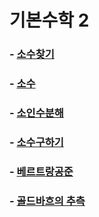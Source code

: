 # 기본수학 2

### - [소수찾기](https://github.com/froggy1014/JS_CodingTest_Prac/tree/main/BaekJoon/%EA%B8%B0%EB%B3%B8%EC%88%98%ED%95%992/1.md)
### - [소수](https://github.com/froggy1014/JS_CodingTest_Prac/tree/main/BaekJoon/%EA%B8%B0%EB%B3%B8%EC%88%98%ED%95%992/2.md)
### - [소인수분해](https://github.com/froggy1014/JS_CodingTest_Prac/tree/main/BaekJoon/%EA%B8%B0%EB%B3%B8%EC%88%98%ED%95%992/3.md)
### - [소수구하기](https://github.com/froggy1014/JS_CodingTest_Prac/tree/main/BaekJoon/%EA%B8%B0%EB%B3%B8%EC%88%98%ED%95%992/4.md)
### - [베르트랑공준](https://github.com/froggy1014/JS_CodingTest_Prac/tree/main/BaekJoon/%EA%B8%B0%EB%B3%B8%EC%88%98%ED%95%992/5.md)
### - [골드바흐의 추측](https://github.com/froggy1014/JS_CodingTest_Prac/tree/main/BaekJoon/%EA%B8%B0%EB%B3%B8%EC%88%98%ED%95%992/6.md)


